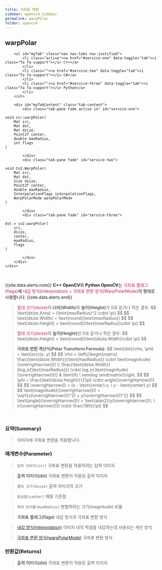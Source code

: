 ```yaml
---
title: 극좌표 변환
sidebar: opencv4_sidebar
permalink: warpPolar
folder: opencv4
---
```


<div class="row">
    <div class="col-lg-12">
        <h2 class="page-header">warpPolar</h2>
    </div>
    <div class="col-lg-12">

        <ul id="myTab" class="nav nav-tabs nav-justified">
            <li class="active"><a href="#service-one" data-toggle="tab"><i class="fa fa-support"></i> C++</a>
            </li>
            <li class=""><a href="#service-two" data-toggle="tab"><i class="fa fa-support"></i> C#</a>
            </li>
            <li class=""><a href="#service-three" data-toggle="tab"><i class="fa fa-support"></i> Python</a>
            </li>
        </ul>

        <div id="myTabContent" class="tab-content">
            <div class="tab-pane fade active in" id="service-one">
<pre class="prettyprint"><code class="language-cpp">void cv::warpPolar(
    Mat src,
    Mat dst,
    Mat dsize,
    Point2f center,
    double maxRadius,
    int flags
)</code></pre>
            </div>
            <div class="tab-pane fade" id="service-two">
<pre class="prettyprint"><code class="language-cs">void Cv2.WarpPolar(
    Mat src,
    Mat dst,
    Size dsize,
    Point2f center,
    double maxRadius,
    InterpolationFlags interpolationFlags,
    WarpPolarMode warpPolarMode
)</code></pre>
            </div>
            <div class="tab-pane fade" id="service-three">
<pre class="prettyprint"><code class="language-py">dst = cv2.warpPolar(
    src,
    dsize,
    center,
    maxRadius,
    flags
)</code></pre>
            </div>
        </div>
    </div>
</div>

<br>


{{site.data.alerts.note}}
<b>C++ OpenCV</b>와 <b>Python OpenCV</b>는 <font color="#c7254e">극좌표 플래그(flags)</font>에 <font color="#c7254e">내삽 방식(interpolation) + 극좌표 변환 방식(WarpPolarMode)</font>의 형태로 사용합니다.
{{site.data.alerts.end}}

<blockquote class="formula">
<font color="#c7254e">절대 크기(dsize)</font>의 <b>너비(Width)</b>와 <b>높이(Height)</b>가 0과 같거나 작은 경우:
$$ \text{dsize.Area} = (\text{maxRadius}^2 \cdot \pi) $$
$$ \text{dsize.Width} = \text{round}(\text{maxRadius}) $$
$$ \text{dsize.Height} = \text{round}(\text{maxRadius}\cdot \pi) $$
</blockquote>

<blockquote class="formula">
<font color="#c7254e">절대 크기(dsize)</font>의 <b>높이(Height)</b>만 0과 같거나 작은 경우:
$$ \text{dsize.Height} = \text{round}(\text{dsize.Width}\cdot \pi) $$
</blockquote>

<blockquote class="formula">
<b>극좌표 변환 계산식(Polar Transform Formula):</b>
$$ \text{dst}(\rho, \phi) = \text{src}(x, y) $$
$$ \rho = \left\{\begin{matrix}
\frac{\text{dsize.Width}}{\text{maxRadius}} \cdot \text{magnitude}(\overrightarrow{I}) \\ 
\frac{\text{dsize.Width}}{log_e{\text{maxRadius}}} \cdot log_e{\text{magnitude}(\overrightarrow{I})} & \text{if} \ semilog
\end{matrix}\right. $$
$$ \phi = \frac{\text{dsize.Height}}{2\pi} \cdot angle(\overrightarrow{I}) $$
$$ \overrightarrow{I} = (x - \text{center}.x, \ y - \text{center}.y) $$
$$ \text{magnitude}(\overrightarrow{I}) = \sqrt{x(\overrightarrow{I})^2) + y(\overrightarrow{I})^2} $$
$$ \text{angle}(\overrightarrow{I}) = \text{atan2}(y(\overrightarrow{I}), \ x(\overrightarrow{I})) \cdot \frac{180}{\pi} $$
</blockquote>

<br>

### 요약(Summary)

> 이미지에 극좌표 변환을 적용합니다.

### 매개변수(Parameter)

> `입력 이미지(src)` 극좌표 변환을 적용하려는 입력 이미지

> <a data-toggle="tooltip" data-original-title="{{site.data.glossary.only_C_CS}}">출력 이미지(dst)</a> 극좌표 변환이 적용된 출력 이미지

> `절대 크기(dsize)` 출력 이미지의 크기

> `중심점(center)` 매핑 기준점

> `최대 반지름(maxRadius)` 변형하려는 크기(magnitude) 비율

> <a data-toggle="tooltip" data-original-title="{{site.data.glossary.only_C_Python}}">극좌표 플래그(flags)</a> 내삽 방식과 극좌표 변환 방식

> <a data-toggle="tooltip" data-original-title="{{site.data.glossary.only_C}}" href="InterpolationFlags" style="cursor: revert;">내삽 방식(interpolation)</a> 이미지 내의 픽셀을 내삽하는데 사용되는 계산 방식

> <a data-toggle="tooltip" data-original-title="{{site.data.glossary.only_C}}" href="WarpPolarMode" style="cursor: revert;">극좌표 변환 방식(warpPolarMode)</a> 극좌표 변환 방식

### 반환값(Returns)

> <a data-toggle="tooltip" data-original-title="{{site.data.glossary.only_Python}}">출력 이미지(dst)</a> 극좌표 변환이 적용된 출력 이미지
